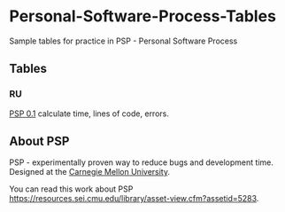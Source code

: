 # Personal-Software-Process-Tables
Sample tables for practice in PSP - Personal Software Process

## Tables
### RU
[PSP 0.1](https://docs.google.com/spreadsheets/d/1DnXrBCeMi8Jo-T3JV50xJIunOZwv7CzqhpB-xUDr7ls/edit?usp=sharing) calculate time, lines of code, errors.

## About PSP
PSP - experimentally proven way to reduce bugs and development time.
Designed at the [Carnegie Mellon University](https://www.cmu.edu/).

You can read this work about PSP https://resources.sei.cmu.edu/library/asset-view.cfm?assetid=5283. 

